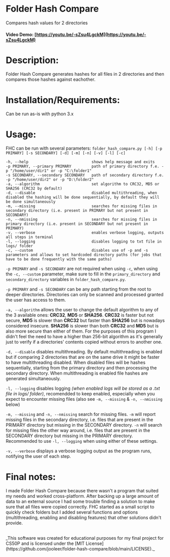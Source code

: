 # Folder Hash Compare
Compares hash values for 2 directories

#### Video Demo: [https://youtu.be/-sZsu4LgckM](https://youtu.be/-sZsu4LgckM)

# Description:

Folder Hash Compare generates hashes for all files in 2 directories and then compares those hashes against eachother.

# Installation/Requirements:

Can be run as-is with python 3.x

# Usage:

FHC can be run with several parameters:
`folder_hash_compare.py [-h] [-p PRIMARY] [-s SECONDARY] [-d] [-m] [-n] [-v] [-l] [-c]`
```
-h, --help                            shows help message and exits
-p PRIMARY, --primary PRIMARY         path of primary directory f.e. -p "/home/user/dir1" or -p "C:\folder1"  
-s SECONDARY, --secondary SECONDARY   path of secondary directory f.e. -p "/home/user/dir2" or -p "D:\folder2"
-a, --algorithm                       set algorithm to CRC32, MD5 or SHA256 (CRC32 by default)
-d, --disable                         disabled multithreading, when disabled the hashing will be done sequentially, by default they will be done simultaneously
-m, --missing                         searches for missing files in secondary directory (i.e. present in PRIMARY but not present in SECONDARY)
-n, --nmissing                        searches for missing files in primary directory (i.e. present in SECONDARY but not present in PRIMARY)
-v, --verbose                         enables verbose logging, outputs all steps in terminal
-l, --logging                         disables logging to txt file in logs/ folder
-c, --custom                          disables use of -p and -s parameters and allows to set hardcoded directory paths (for jobs that have to be done frequently with the same paths)
```

`-p PRIMARY` and `-s SECONDARY` are not required when using `-c`, when using the `-c, --custom` parameter, make sure to fill in the `primary_directory` and `secondary_directory` variables in `folder_hash_compare.py`.

`-p PRIMARY` and `-s SECONDARY` can be any path starting from the root to deeper directories. Directories can only be scanned and processed granted the user has access to them.

`-a, --algorithm` allows the user to change the default algorithm to any of the 3 available ones: __CRC32__, __MD5__ or __SHA256__. __CRC32__ is faster but not secure, __MD5__ is slower than __CRC32__ but faster than __SHA256__ but is nowadays considered insecure. __SHA256__ is slower than both __CRC32__ and __MD5__ but is also more secure than either of them. For the purposes of this program I didn't feel the need to have a higher than 256-bit algorithm as it's generally just to verify if a directories' contents copied without errors to another one.

`-d, --disable` disables multithreading. By default multithreading is enabled but if comparing 2 directories that are on the same drive it might be faster to have multithreading disabled. When disabled files will be hashes sequentially, starting from the primary directory and then processing the secondary directory. When multithreading is enabled file hashes are generated simultaneously. 

`-l, --logging` disables logging _(when enabled logs will be stored as a .txt file in logs/ folder)_, recomendded to keep enabled, especially when you expect to encounter missing files (also see `-m, --missing` & `-n, --nmissing` below)

`-m, --missing` and `-n, --nmissing` search for missing files. `-m` will report missing files in the secondary directory, i.e. files that are present in the PRIMARY directory but missing in the SECONDARY directory. `-n` will search for missing files the other way around, i.e. files that are present in the SECONDARY directory but missing in the PRIMARY directory. Recommended to use `-l, --logging` when using either of these settings.

`-v, --verbose` displays a verbose logging output as the program runs, notifying the user of each step.



# Final notes:
I made Folder Hash Compare because there wasn't a program that suited my needs and worked cross-platform. After backing up a large amount of data to an external source I had some trouble finding a solution to make sure that all files were copied correctly. FHC started as a small script to quickly check folders but I added several functions and options (multithreading, enabling and disabling features) that other solutions didn't provide.

<br/>
_This software was created for educational purposes for my final project for CS50P and is licensed under the [MIT License](https://github.com/jooleer/folder-hash-compare/blob/main/LICENSE)._

